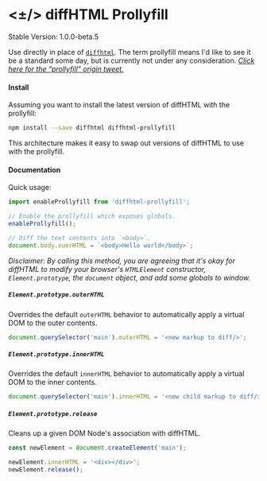 # <±/> diffHTML Prollyfill

Stable Version: 1.0.0-beta.5

Use directly in place of [`diffhtml`](https://github.com/tbranyen/diffhtml).
The term prollyfill means I'd like to see it be a standard some day, but is
currently not under any consideration. [*Click here for the "prollyfill"
origin tweet.*](https://twitter.com/slexaxton/status/257543702124306432)

#### Install

Assuming you want to install the latest version of diffHTML with the
prollyfill:

``` sh
npm install --save diffhtml diffhtml-prollyfill
```

This architecture makes it easy to swap out versions of diffHTML to use with
the prollyfill.

#### Documentation

Quick usage:

``` js
import enableProllyfill from 'diffhtml-prollyfill';

// Enable the prollyfill which exposes globals.
enableProllyfill();

// Diff the text contents into `<body>`.
document.body.ouerHTML = `<body>Hello world</body>`;
```

*Disclaimer: By calling this method, you are agreeing that it's okay for
diffHTML to modify your browser's `HTMLElement` constructor,
`Element.prototype`, the `document` object, and add some globals to window.*

##### `Element.prototype.outerHTML`

Overrides the default `outerHTML` behavior to automatically apply a virtual
DOM to the outer contents.

``` javascript
document.querySelector('main').outerHTML = '<new markup to diff/>';
```

##### `Element.prototype.innerHTML`

Overrides the default `innerHTML` behavior to automatically apply a virtual
DOM to the inner contents.

``` javascript
document.querySelector('main').innerHTML = '<new child markup to diff/>';
```

##### `Element.prototype.release`

Cleans up a given DOM Node's association with diffHTML.

``` javascript
const newElement = document.createElement('main');

newElement.innerHTML = '<div></div>';
newElement.release();
```
